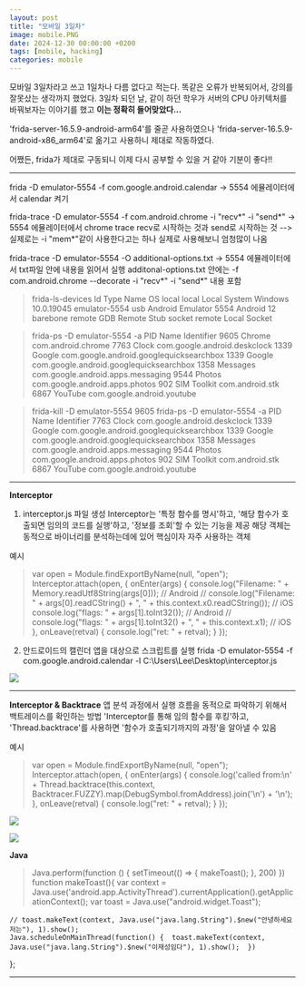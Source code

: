 ```yaml
---
layout: post
title: "모바일 3일차"
image: mobile.PNG
date: 2024-12-30 00:00:00 +0200
tags: [mobile, hacking]
categories: mobile
---
```


모바일 3일차라고 쓰고 1일차나 다름 없다고 적는다.
똑같은 오류가 반복되어서, 강의를 잘못샀는 생각까지 했었다.
3일차 되던 날, 같이 하던 학우가 서버의 CPU 아키텍처를 바꿔보자는 이야기를 했고
**이는 정확히 들어맞았다...** 

'frida-server-16.5.9-android-arm64'를 줄곧 사용하였으나
'frida-server-16.5.9-android-x86_arm64'로 옮기고 사용하니 제대로 작동하였다.

어쨌든, frida가 제대로 구동되니 이제 다시 공부할 수 있을 거 같아 기분이 좋다!!

***

frida -D emulator-5554 -f com.google.android.calendar
-> 5554 에뮬레이터에서 calendar 켜기

frida-trace -D emulator-5554 -f com.android.chrome -i "recv*" -i "send*"
-> 5554 에뮬레이터에서 chrome trace recv로 시작하는 것과 send로 시작하는 것
--> 실제로는 -i "mem*"같이 사용한다고는 하나 실제로 사용해보니 엄청많이 나옴

frida-trace -D emulator-5554 -O additional-options.txt
-> 5554 에뮬레이터에서 txt파일 안에 내용을 읽어서 실행
additonal-options.txt 안에는
-f com.android.chrome --decorate -i "recv*" -i "send*" 내용 포함

>frida-ls-devices
Id             Type    Name                   OS
local          local   Local System           Windows 10.0.19045
emulator-5554  usb     Android Emulator 5554  Android 12
barebone       remote  GDB Remote Stub
socket         remote  Local Socket

>frida-ps -D emulator-5554 -a
PID  Name         Identifier
9605  Chrome       com.android.chrome
7763  Clock        com.google.android.deskclock
1339  Google       com.google.android.googlequicksearchbox
1339  Google       com.google.android.googlequicksearchbox
1358  Messages     com.google.android.apps.messaging
9544  Photos       com.google.android.apps.photos
902  SIM Toolkit  com.android.stk
6867  YouTube      com.google.android.youtube

>frida-kill -D emulator-5554 9605
frida-ps -D emulator-5554 -a
PID  Name         Identifier
7763  Clock        com.google.android.deskclock
1339  Google       com.google.android.googlequicksearchbox
1339  Google       com.google.android.googlequicksearchbox
1358  Messages     com.google.android.apps.messaging
9544  Photos       com.google.android.apps.photos
902  SIM Toolkit  com.android.stk
6867  YouTube      com.google.android.youtube

***

**Interceptor**

1. interceptor.js 파일 생성
Interceptor는 '특정 함수를 명시'하고, '해당 함수가 호출되면 임의의 코드를 실행'하고, '정보를 조회'할 수 있는 기능을 제공
해당 객체는 동적으로 바이너리를 분석하는데에 있어 핵심이자 자주 사용하는 객체

예시
>var open = Module.findExportByName(null, "open");
Interceptor.attach(open, {
	onEnter(args) {
		console.log("Filename: " + Memory.readUtf8String(args[0]));	// Android
		// console.log("Filename: " + args[0].readCString() + ", " + this.context.x0.readCString());	// iOS
		console.log("flags: " + args[1].toInt32());	// Android
		// console.log("flags: " + args[1].toInt32() + ", " + this.context.x1);	// iOS
	},
	onLeave(retval) {
		console.log("ret: " + retval);
	}
});

2. 안드로이드의 캘린더 앱을 대상으로 스크립트를 실행
frida -D emulator-5554 -f com.google.android.calendar -l C:\Users\Lee\Desktop\interceptor.js

![]({{site.baseurl}}/images/mobile/interceptor.png)

***

**Interceptor & Backtrace**
앱 분석 과정에서 실행 흐름을 동적으로 파악하기 위해서 백트레이스를 확인하는 방법
'Interceptor를 통해 임의 함수를 후킹'하고, 'Thread.backtrace'를 사용하면 '함수가 호출되기까지의 과정'을 알아낼 수 있음

예시
>var open = Module.findExportByName(null, "open");
Interceptor.attach(open, {
	onEnter(args) {
		console.log('called from:\n' + 
			Thread.backtrace(this.context, Backtracer.FUZZY).map(DebugSymbol.fromAddress).join('\n') + '\n');
	},
	onLeave(retval) {
		console.log("ret: " + retval);
	}
});

![]({{site.baseurl}}/images/mobile/backtrace1.png)

![]({{site.baseurl}}/images/mobile/backtrace2.png)

**Java**

>Java.perform(function () {
    setTimeout(() => {
        makeToast();
    }, 200)
})
function makeToast(){
    var context = Java.use('android.app.ActivityThread').currentApplication().getApplicationContext();
    var toast = Java.use("android.widget.Toast");
    
    // toast.makeText(context, Java.use("java.lang.String").$new("안녕하세요 저는"), 1).show();
    Java.scheduleOnMainThread(function() {  toast.makeText(context, Java.use("java.lang.String").$new("이재성임다"), 1).show();  })
};

***
